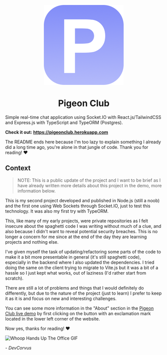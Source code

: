<p align="center">
  <img src="./pigeonclub-icon.png" alt="Pigeon Club Icon">
</p>

<h1 align="center">Pigeon Club</h1>

Simple real-time chat application using Socket.IO with React.js/TailwindCSS and Express.js with TypeScript and TypeORM (Postgres).

**Check it out: https://pigeonclub.herokuapp.com**

The README ends here because I'm too lazy to explain something I already did a long time ago, you're alone in that jungle of code. Thank you for reading! ❤️

## Context

> NOTE: This is a public update of the project and I want to be brief as I have already written more details about this project in the demo, more information below.

This is my second project developed and published in Node.js (still a noob) and the first one using Web Sockets through Socket.IO, just to test this technology. It was also my first try with TypeORM.

This, like many of my early projects, were private repositories as I felt insecure about the spaghetti code I was writing without much of a clue, and also because I didn't want to reveal potential security breaches. This is no longer a concern for me since at the end of the day they are learning projects and nothing else.

I've given myself the task of updating/refactoring some parts of the code to make it a bit more presentable in general (it's still spaghetti code), especially in the backend where I also updated the dependencies. I tried doing the same on the client trying to migrate to Vite.js but it was a bit of a hassle so I just kept what works, out of laziness (I'd rather start from scratch).

There are still a lot of problems and things that I would definitely do differently, but due to the nature of the project (just to learn) I prefer to keep it as it is and focus on new and interesting challenges.

You can see some more information in the "About" section in the [Pigeon Club live demo](https://pigeonclub.herokuapp.com) by first clicking on the button with an exclamation mark located in the lower left corner of the website.

Now yes, thanks for reading! ❤️

![Whoop Hands Up The Office GIF](https://c.tenor.com/knQR-ZqRcqwAAAAd/whoop-hands-up.gif)

_\- DevCorvus_
